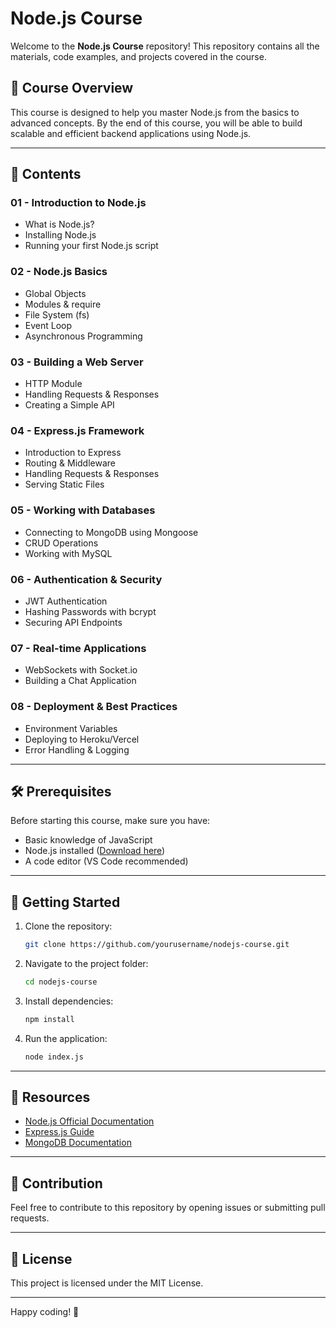 # Node.js Course

Welcome to the **Node.js Course** repository! This repository contains all the materials, code examples, and projects covered in the course.

## 📌 Course Overview
This course is designed to help you master Node.js from the basics to advanced concepts. By the end of this course, you will be able to build scalable and efficient backend applications using Node.js.

---

## 📂 Contents

### 01 - Introduction to Node.js
- What is Node.js?
- Installing Node.js
- Running your first Node.js script

### 02 - Node.js Basics
- Global Objects
- Modules & require
- File System (fs)
- Event Loop
- Asynchronous Programming

### 03 - Building a Web Server
- HTTP Module
- Handling Requests & Responses
- Creating a Simple API

### 04 - Express.js Framework
- Introduction to Express
- Routing & Middleware
- Handling Requests & Responses
- Serving Static Files

### 05 - Working with Databases
- Connecting to MongoDB using Mongoose
- CRUD Operations
- Working with MySQL

### 06 - Authentication & Security
- JWT Authentication
- Hashing Passwords with bcrypt
- Securing API Endpoints

### 07 - Real-time Applications
- WebSockets with Socket.io
- Building a Chat Application

### 08 - Deployment & Best Practices
- Environment Variables
- Deploying to Heroku/Vercel
- Error Handling & Logging

---

## 🛠 Prerequisites
Before starting this course, make sure you have:

- Basic knowledge of JavaScript
- Node.js installed ([Download here](https://nodejs.org/))
- A code editor (VS Code recommended)

---

## 🚀 Getting Started

1. Clone the repository:
   ```bash
   git clone https://github.com/yourusername/nodejs-course.git
   ```
2. Navigate to the project folder:
   ```bash
   cd nodejs-course
   ```
3. Install dependencies:
   ```bash
   npm install
   ```
4. Run the application:
   ```bash
   node index.js
   ```

---

## 📖 Resources

- [Node.js Official Documentation](https://nodejs.org/en/docs/)
- [Express.js Guide](https://expressjs.com/)
- [MongoDB Documentation](https://www.mongodb.com/docs/)

---

## 🤝 Contribution
Feel free to contribute to this repository by opening issues or submitting pull requests.

---

## 📜 License
This project is licensed under the MIT License.

---

Happy coding! 🚀

